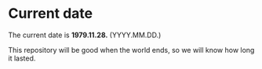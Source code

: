 # Current date

The current date is **1979.11.28.** (YYYY.MM.DD.)

This repository will be good when the world ends, so we will know how long it lasted.